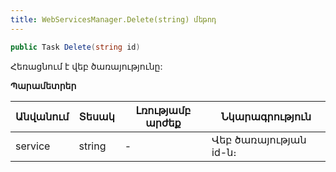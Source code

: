 ```yaml
---
title: WebServicesManager.Delete(string) մեթոդ
---
```


```c#
public Task Delete(string id)
```

Հեռացնում է վեբ ծառայությունը:

**Պարամետրեր**

| Անվանում | Տեսակ | Լռությամբ արժեք | Նկարագրություն |
|-----------|-------|-----------------|----------------|
| service | string | - | Վեբ ծառայության id-ն։ |

